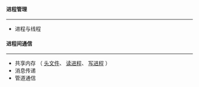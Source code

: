 #### 进程管理

---

* 进程与线程



#### 进程间通信
---

* 共享内存 （ [头文件](./sharedmemary/shmdata.h)、 [读进程](./sharedmemary/shmread.c)、 [写进程](./sharedmemary/shmwrite.c) ）
* 消息传递
* 管道通信
